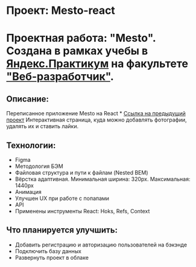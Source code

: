 # Проект: Mesto-react

# Проектная работа: "Mesto". Создана в рамках учебы в [Яндекс.Практикум](https://practicum.yandex.ru/) на факультете ["Веб-разработчик"](https://practicum.yandex.ru/web/).

## Описание:

Переписанное приложение Mesto на React \* [Ссылка на предыдущий проект](https://github.com/SergeyKazarinov/mesto)
Интерактивная страница, куда можно добавлять фотографии, удалять их и ставить лайки.

## Технологии:

- Figma
- Методология БЭМ
- Файловая структура и пути к файлам (Nested BEM)
- Вёрстка адаптивная. Минимальная ширина: 320px. Максимальная: 1440px
- Анимация
- Улучшен UX при работе с попапами
- API
- Применены инструменты React: Hoks, Refs, Context

## Что планируется улучшить:

- Добавить регистрацию и авторизацию пользователей на бэкэнде
- Подключить базу данных
- Развернуть проект в облаке
